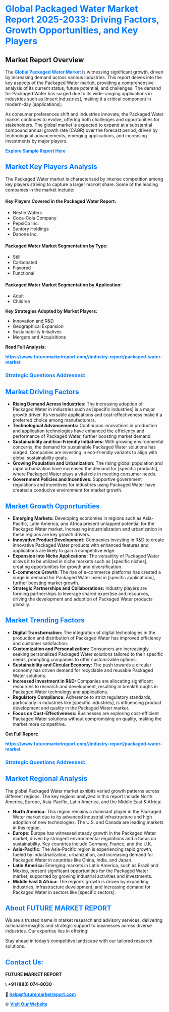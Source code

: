 <h1 style="color: #007BFF;">Global Packaged Water Market Report 2025-2033: Driving Factors, Growth Opportunities, and Key Players</h1>

<section id="overview">
<h2>Market Report Overview</h2>
<p>The <a href="https://www.futuremarketreport.com//industry-report/packaged-water-market" style="color: #007BFF; text-decoration: none;"><strong>Global Packaged Water Market</strong></a> is witnessing significant growth, driven by increasing demand across various industries. This report delves into the key aspects of the Packaged Water market, providing a comprehensive analysis of its current status, future potential, and challenges. The demand for Packaged Water has surged due to its wide-ranging applications in industries such as [insert industries], making it a critical component in modern-day [applications].</p>
<p>As consumer preferences shift and industries innovate, the Packaged Water market continues to evolve, offering both challenges and opportunities for stakeholders. The global market is expected to expand at a substantial compound annual growth rate (CAGR) over the forecast period, driven by technological advancements, emerging applications, and increasing investments by major players.</p>
</section>

<section id="overview">
<p><a href="https://www.futuremarketreport.com//request-sample/reportId=45715" style="color: #007BFF; text-decoration: none;"><strong>Explore Sample Report Here</strong></a></p>
</section>

<section id="key-players">
<h2 style="color: #007BFF;">Market Key Players Analysis</h2>
<p>The Packaged Water market is characterized by intense competition among key players striving to capture a larger market share. Some of the leading companies in the market include:</p>
<h4>Key Players Covered in the Packaged Water Report:</h4>
<ul><li>Nestle Waters</li><li>Coca-Cola Company</li><li>PepsiCo Inc.</li><li>Suntory Holdings</li><li>Danone Inc.</li></ul>
<h4>Packaged Water Market Segmentation by Type:</h4>
<ul><li>Still</li><li>Carbonated</li><li>Flavored</li><li>Functional</li></ul>

<h4>Packaged Water Market Segmentation by Application:</h4>
<ul><li>Adult</li><li>Children</li></ul>
<p><strong>Key Strategies Adopted by Market Players:</strong></p>
<ul>
<li>Innovation and R&D</li>
<li>Geographical Expansion</li>
<li>Sustainability Initiatives</li>
<li>Mergers and Acquisitions</li>
</ul>
</section>

<section>
<p><strong>Read Full Analysis: </strong></p><a href="https://www.futuremarketreport.com//industry-report/packaged-water-market" style="color: #007BFF; text-decoration: none;"><strong>https://www.futuremarketreport.com//industry-report/packaged-water-market</strong></a>
<h3 style="color: #007BFF;">Strategic Questions Addressed:</h3>
</section>

<section id="driving-factors">
<h2 style="color: #007BFF;">Market Driving Factors</h2>
<ul>
<li><strong>Rising Demand Across Industries:</strong> The increasing adoption of Packaged Water in industries such as [specific industries] is a major growth driver. Its versatile applications and cost-effectiveness make it a preferred choice among manufacturers.</li>
<li><strong>Technological Advancements:</strong> Continuous innovations in production and application technologies have enhanced the efficiency and performance of Packaged Water, further boosting market demand.</li>
<li><strong>Sustainability and Eco-Friendly Initiatives:</strong> With growing environmental concerns, the demand for sustainable Packaged Water solutions has surged. Companies are investing in eco-friendly variants to align with global sustainability goals.</li>
<li><strong>Growing Population and Urbanization:</strong> The rising global population and rapid urbanization have increased the demand for [specific products], where Packaged Water plays a vital role in meeting consumer needs.</li>
<li><strong>Government Policies and Incentives:</strong> Supportive government regulations and incentives for industries using Packaged Water have created a conducive environment for market growth.</li>
</ul>
</section>

<section id="growth-opportunities">
<h2 style="color: #007BFF;">Market Growth Opportunities</h2>
<ul>
<li><strong>Emerging Markets:</strong> Developing economies in regions such as Asia-Pacific, Latin America, and Africa present untapped potential for the Packaged Water market. Increasing industrialization and urbanization in these regions are key growth drivers.</li>
<li><strong>Innovative Product Development:</strong> Companies investing in R&D to create innovative Packaged Water products with enhanced features and applications are likely to gain a competitive edge.</li>
<li><strong>Expansion into Niche Applications:</strong> The versatility of Packaged Water allows it to be utilized in niche markets such as [specific niches], creating opportunities for growth and diversification.</li>
<li><strong>E-commerce Growth:</strong> The rise of e-commerce platforms has created a surge in demand for Packaged Water used in [specific applications], further boosting market growth.</li>
<li><strong>Strategic Partnerships and Collaborations:</strong> Industry players are forming partnerships to leverage shared expertise and resources, driving the development and adoption of Packaged Water products globally.</li>
</ul>
</section>

<section id="trending-factors">
<h2 style="color: #007BFF;">Market Trending Factors</h2>
<ul>
<li><strong>Digital Transformation:</strong> The integration of digital technologies in the production and distribution of Packaged Water has improved efficiency and customer satisfaction.</li>
<li><strong>Customization and Personalization:</strong> Consumers are increasingly seeking personalized Packaged Water solutions tailored to their specific needs, prompting companies to offer customizable options.</li>
<li><strong>Sustainability and Circular Economy:</strong> The push towards a circular economy has driven demand for recyclable and reusable Packaged Water solutions.</li>
<li><strong>Increased Investment in R&D:</strong> Companies are allocating significant resources to research and development, resulting in breakthroughs in Packaged Water technology and applications.</li>
<li><strong>Regulatory Compliance:</strong> Adherence to strict regulatory standards, particularly in industries like [specific industries], is influencing product development and quality in the Packaged Water market.</li>
<li><strong>Focus on Cost-Effectiveness:</strong> Businesses are exploring cost-efficient Packaged Water solutions without compromising on quality, making the market more competitive.</li>
</ul>
</section>

<section>
<p><strong>Get Full Report: </strong></p><a href="https://www.futuremarketreport.com//industry-report/packaged-water-market" style="color: #007BFF; text-decoration: none;"><strong>https://www.futuremarketreport.com//industry-report/packaged-water-market</strong></a>
<h3 style="color: #007BFF;">Strategic Questions Addressed:</h3>
</section>


<section id="regional-analysis">
<h2 style="color: #007BFF;">Market Regional Analysis</h2>
<p>The global Packaged Water market exhibits varied growth patterns across different regions. The key regions analyzed in this report include North America, Europe, Asia-Pacific, Latin America, and the Middle East & Africa:</p>
<ul>
<li><strong>North America:</strong> This region remains a dominant player in the Packaged Water market due to its advanced industrial infrastructure and high adoption of new technologies. The U.S. and Canada are leading markets in this region.</li>
<li><strong>Europe:</strong> Europe has witnessed steady growth in the Packaged Water market, driven by stringent environmental regulations and a focus on sustainability. Key countries include Germany, France, and the U.K.</li>
<li><strong>Asia-Pacific:</strong> The Asia-Pacific region is experiencing rapid growth, fueled by industrialization, urbanization, and increasing demand for Packaged Water in countries like China, India, and Japan.</li>
<li><strong>Latin America:</strong> Emerging markets in Latin America, such as Brazil and Mexico, present significant opportunities for the Packaged Water market, supported by growing industrial activities and investments.</li>
<li><strong>Middle East & Africa:</strong> The region’s growth is driven by expanding industries, infrastructure development, and increasing demand for Packaged Water in sectors like [specific sectors].</li>
</ul>
</section>

<footer>
<h2 style="color: #007BFF;">About FUTURE MARKET REPORT</h2>
<p>We are a trusted name in market research and advisory services, delivering actionable insights and strategic support to businesses across diverse industries. Our expertise lies in offering:</p>

<p>Stay ahead in today’s competitive landscape with our tailored research solutions.</p>

<h2 style="color: #007BFF;">Contact Us:</h2>
<p><strong>FUTURE MARKET REPORT</strong></p>
<p>📞 <strong>+91 (883) 074-8030</strong></p>
<p>📧 <strong><a href="mailto:help@futuremarketreport.com" style="color: #007BFF;">help@futuremarketreport.com</a></strong></p>
<p>🌐 <strong><a href="https://www.futuremarketreport.com/" style="color: #007BFF;">Visit Our Website</a></strong></p>
</footer>